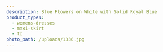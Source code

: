 ```yaml
---
description: Blue Flowers on White with Solid Royal Blue
product_types:
  - womens-dresses
  - maxi-skirt
  - to
photo_path: /uploads/1336.jpg
---
```

